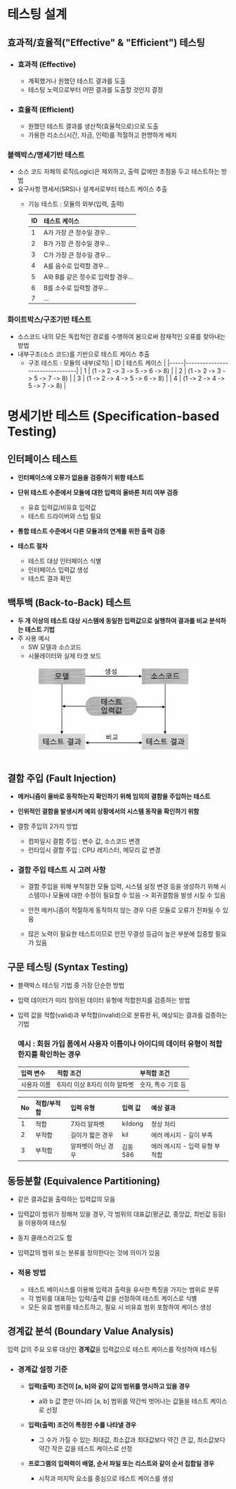 # 테스팅 설계

## 효과적/효율적("Effective" & "Efficient") 테스팅
- ### 효과적 (Effective)
    - 계획했거나 원했던 테스트 결과를 도출
    - 테스팅 노력으로부터 어떤 결과를 도출할 것인지 결정
- ### 효율적 (Efficient)
    - 원했던 테스트 결과를 생산적(효율적으로)으로 도출
    - 가용한 리소스(시간, 자금, 인력)를 적절하고 현명하게 배치

### 블랙박스/명세기반 테스트
- 소스 코드 자체의 로직(Logic)은 제외하고, 출력 값에만 초점을 두고 테스트하는 방법
- 요구사항 명세서(SRS)나 설계서로부터 테스트 케이스 추출
  - 기능 테스트 : 모듈의 외부(입력, 출력)

    | ID  | 테스트 케이스                          |
    |-----|----------------------------------------|
    | 1   | A가 가장 큰 정수일 경우...              |
    | 2   | B가 가장 큰 정수일 경우...              |
    | 3   | C가 가장 큰 정수일 경우...              |
    | 4   | A를 음수로 입력할 경우...               |
    | 5   | A와 B를 같은 정수로 입력할 경우...       |
    | 6   | B를 소수로 입력할 경우...               |
    | 7   | ...                                    |


### 화이트박스/구조기반 테스트
- 소스코드 내의 모든 독립적인 경로를 수행하여 봄으로써 잠재적인 오류를 찾아내는 방법
- 내부구조(소스 코드)를 기반으로 테스트 케이스 추출
  - 구조 테스트 : 모듈의 내부(로직)
    | ID  | 테스트 케이스                  |
    |-----|--------------------------------|
    | 1   | (1 -> 2 -> 3 -> 5 -> 6 -> 8)  |
    | 2   | (1 -> 2 -> 3 -> 5 -> 7 -> 8)  |
    | 3   | (1 -> 2 -> 4 -> 5 -> 6 -> 8)  |
    | 4   | (1 -> 2 -> 4 -> 5 -> 7 -> 8)  |



# 명세기반 테스트 (Specification-based Testing)

## 인터페이스 테스트
- **인터페이스에 오류가 없음을 검증하기 위함 테스트**

- **단위 테스트 수준에서 모듈에 대한 입력의 올바른 처리 여부 검증**
  - 유효 입력값/비유효 입력값
  - 테스트 드라이버와 스텁 필요

- **통합 테스트 수준에서 다른 모듈과의 연계를 위한 출력 검증**

- **테스트 절차**
  - 테스트 대상 인터페이스 식별
  - 인터페이스 입력값 생성
  - 테스트 결과 확인
## 백투백 (Back-to-Back) 테스트
- **두 개 이상의 테스트 대상 시스템에 동일한 입력값으로 실행하여 결과를 비교 분석하는 테스트 기법**
- 주 사용 예시
  - SW 모델과 소스코드
  - 시뮬레이터와 실제 타겟 보드
<br>![alt text](img/back_to_back.png)

## 결함 주입 (Fault Injection)
- **메커니즘이 올바로 동작하는지 확인하기 위해 임의의 결함을 주입하는 테스트**
- **인위적인 결함을 발생시켜 예외 상황에서의 시스템 동작을 확인하기 위함**

- 결함 주입의 2가지 방법
  - 컴파일시 결함 주입 : 변수 값, 소스코드 변경
  - 런타임시 결함 주입 : CPU 레지스터, 메모리 값 변경

- ### 결함 주입 테스트 시 고려 사항
    - 결함 주입을 위해 부적절한 모듈 입력, 시스템 설정 변경 등을 생성하기 위해 시스템이나 모듈에 대한 수정이 필요할 수 있음 -> 회귀결함을 발생 시킬 수 있음

    - 안전 메커니즘이 적절하게 동작하지 않는 경우 다른 모듈로 오류가 전파될 수 있음

    - 많은 노력이 필요한 테스트이므로 안전 무결성 등급이 높은 부분에 집중할 필요가 있음

## 구문 테스팅 (Syntax Testing)

- 블랙박스 테스팅 기법 중 가장 단순한 방법  
- 입력 데이터가 미리 정의된 데이터 유형에 적합한지를 검증하는 방법  
- 입력 값을 적합(valid)과 부적합(invalid)으로 분류한 뒤, 예상되는 결과를 검증하는 기법

    ### 예시 : 회원 가입 폼에서 사용자 이름이나 아이디의 데이터 유형이 적합한지를 확인하는 경우

    | 입력 변수 | 적합 조건                  | 부적합 조건           |
    |-----------|----------------------------|------------------------|
    | 사용자 이름 | 6자리 이상 8자리 이하 알파벳 | 숫자, 특수 기호 등 |

    | No | 적합/부적합 | 입력 유형   | 입력 값 | 예상 결과                           |
    |----|-------------|-------------|---------|--------------------------------------|
    | 1  | 적합       | 7자리 알파벳 | kildong | 정상 처리                            |
    | 2  | 부적합     | 길이가 짧은 경우 | kil     | 에러 메시지 - 길이 부족              |
    | 3  | 부적합     | 알파벳이 아닌 경우 | 김동586 | 에러 메시지 - 입력 유형 부적합        |

## 동등분할 (Equivalence Partitioning)
- 같은 결과값을 출력하는 입력값의 모음
- 입력값이 범위가 정해져 있을 경우, 각 범위의 대표값(평균값, 중앙값, 최빈값 등등)을 이용하여 테스팅
- 동치 클래스라고도 함
- 입력값의 범위 또는 분류를 정의한다는 것에 의미가 있음

- ### 적용 방법
    - 테스트 베이시스를 이용해 입력과 출력을 유사한 특징을 가지는 범위로 분류
    - 각 범위를 대표하는 입력/출력 값을 선정하여 테스트 케이스로 식별
    - 모든 유효 범위를 테스트하고, 필요 시 비유효 범위 포함하여 케이스 생성
## 경계값 분석 (Boundary Value Analysis)
입력 값의 주요 오류 대상인 **경계값**을 입력값으로 테스트 케이스를 작성하여 테스팅
- ### 경계값 설정 기준
    - **입력(출력) 조건이 [a, b]와 같이 값의 범위를 명시하고 있을 경우**
        - a와 b 값 뿐만 아니라 [a, b] 범위를 약간씩 벗어나는 값들을 테스트 케이스로 선정

    - **입력(출력) 조건이 특정한 수를 나타낼 경우**
        - 그 수가 가질 수 있는 최대값, 최소값과 최대값보다 약간 큰 값, 최소값보다 약간 작은 값을 테스트 케이스로 선정
        
    - **프로그램의 입력력이 배열, 순서 파일 또는 리스트와 같이 순서 집합일 경우**
        - 시작과 마지막 요소를 중심으로 테스트 케이스를 생성

        